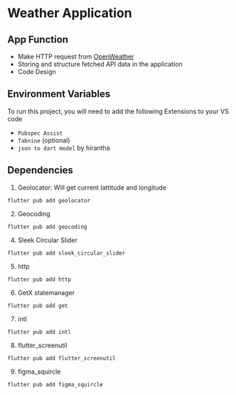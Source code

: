 # Weather Application
## App Function
- Make HTTP request from [OpenWeather](https://openweathermap.org/)
- Storing and structure fetched API data in the application
- Code Design

## Environment Variables

To run this project, you will need to add the following Extensions to your VS code

- `Pubspec Assist`
- `Tabnine` (optional)
- `json to dart model` by hirantha

## Dependencies
1. Geolocator: Will get current lattitude and longitude

```
flutter pub add geolocator
```

2. Geocoding
```
flutter pub add geocoding
```

4. Sleek Circular Slider
```
flutter pub add sleek_circular_slider
```

5. http
```
flutter pub add http
```

6. GetX statemanager
```
flutter pub add get
```

7. intl
```
flutter pub add intl
```

8. flutter_screenutil
```
flutter pub add flutter_screenutil
```

9. figma_squircle
```
flutter pub add figma_squircle
```
